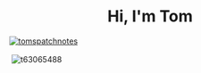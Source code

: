 <h1 align="center">Hi, I'm Tom</h1>

<p align="left"> <a href="https://twitter.com/tomspatchnotes" target="blank"><img src="https://img.shields.io/twitter/follow/tomspatchnotes?logo=twitter&style=for-the-badge" alt="tomspatchnotes" /></a> </p>

<p>&nbsp;<img align="center" src="https://github-readme-stats.vercel.app/api?username=t63065488&show_icons=true&locale=en" alt="t63065488" /></p>

